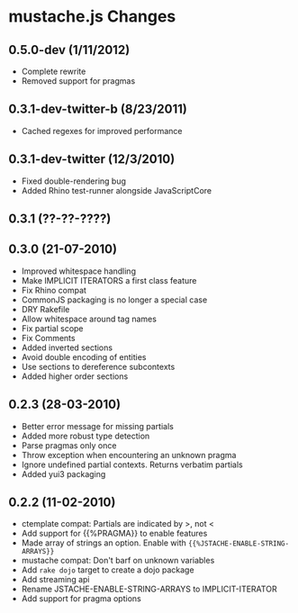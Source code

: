 # mustache.js Changes

## 0.5.0-dev (1/11/2012)

  * Complete rewrite
  * Removed support for pragmas

## 0.3.1-dev-twitter-b (8/23/2011)

  * Cached regexes for improved performance

## 0.3.1-dev-twitter (12/3/2010)

  * Fixed double-rendering bug
  * Added Rhino test-runner alongside JavaScriptCore

## 0.3.1 (??-??-????)

## 0.3.0 (21-07-2010)

  * Improved whitespace handling
  * Make IMPLICIT ITERATORS a first class feature
  * Fix Rhino compat
  * CommonJS packaging is no longer a special case
  * DRY Rakefile
  * Allow whitespace around tag names
  * Fix partial scope
  * Fix Comments
  * Added inverted sections
  * Avoid double encoding of entities
  * Use sections to dereference subcontexts
  * Added higher order sections

## 0.2.3 (28-03-2010)

  * Better error message for missing partials
  * Added more robust type detection
  * Parse pragmas only once
  * Throw exception when encountering an unknown pragma
  * Ignore undefined partial contexts. Returns verbatim partials
  * Added yui3 packaging

## 0.2.2 (11-02-2010)

  * ctemplate compat: Partials are indicated by >, not <
  * Add support for {{%PRAGMA}} to enable features
  * Made array of strings an option. Enable with `{{%JSTACHE-ENABLE-STRING-ARRAYS}}`
  * mustache compat: Don't barf on unknown variables
  * Add `rake dojo` target to create a dojo package
  * Add streaming api
  * Rename JSTACHE-ENABLE-STRING-ARRAYS to IMPLICIT-ITERATOR
  * Add support for pragma options
